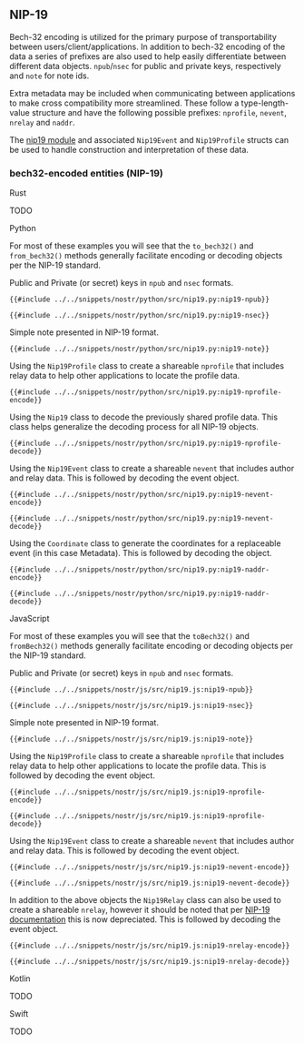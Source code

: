 ## NIP-19

Bech-32 encoding is utilized for the primary purpose of transportability between users/client/applications. 
In addition to bech-32 encoding of the data a series of prefixes are also used to help easily differentiate between different data objects. 
`npub`/`nsec` for public and private keys, respectively and `note` for note ids. 

Extra metadata may be included when communicating between applications to make cross compatibility more streamlined. 
These follow a type-length-value structure and have the following possible prefixes: `nprofile`, `nevent`, `nrelay` and `naddr`. 

The [nip19 module](https://docs.rs/nostr/latest/nostr/nips/nip19/index.html) and associated `Nip19Event` and `Nip19Profile` structs can be used to handle construction and interpretation of these data.

### bech32-encoded entities (NIP-19)

<custom-tabs category="lang">

<div slot="title">Rust</div>
<section>

TODO

</section>

<div slot="title">Python</div>
<section>

For most of these examples you will see that the `to_bech32()` and `from_bech32()` methods generally facilitate encoding or decoding objects per the NIP-19 standard.

Public and Private (or secret) keys in `npub` and `nsec` formats.

```python,ignore
{{#include ../../snippets/nostr/python/src/nip19.py:nip19-npub}}
```

```python,ignore
{{#include ../../snippets/nostr/python/src/nip19.py:nip19-nsec}}
```

Simple note presented in NIP-19 format.

```python,ignore
{{#include ../../snippets/nostr/python/src/nip19.py:nip19-note}}
```

Using the `Nip19Profile` class to create a shareable `nprofile` that includes relay data to help other applications to locate the profile data.

```python,ignore
{{#include ../../snippets/nostr/python/src/nip19.py:nip19-nprofile-encode}}
```

Using the `Nip19` class to decode the previously shared profile data. This class helps generalize the decoding process for all NIP-19 objects.

```python,ignore
{{#include ../../snippets/nostr/python/src/nip19.py:nip19-nprofile-decode}}
```

Using the `Nip19Event` class to create a shareable `nevent` that includes author and relay data. This is followed by decoding the event object.

```python,ignore
{{#include ../../snippets/nostr/python/src/nip19.py:nip19-nevent-encode}}
```

```python,ignore
{{#include ../../snippets/nostr/python/src/nip19.py:nip19-nevent-decode}}
```

Using the `Coordinate` class to generate the coordinates for a replaceable event (in this case Metadata). This is followed by decoding the object.

```python,ignore
{{#include ../../snippets/nostr/python/src/nip19.py:nip19-naddr-encode}}
```

```python,ignore
{{#include ../../snippets/nostr/python/src/nip19.py:nip19-naddr-decode}}
```

</section>

<div slot="title">JavaScript</div>
<section>

For most of these examples you will see that the `toBech32()` and `fromBech32()` methods generally facilitate encoding or decoding objects per the NIP-19 standard.

Public and Private (or secret) keys in `npub` and `nsec` formats.

```javascript,ignore
{{#include ../../snippets/nostr/js/src/nip19.js:nip19-npub}}
```

```javascript,ignore
{{#include ../../snippets/nostr/js/src/nip19.js:nip19-nsec}}
```

Simple note presented in NIP-19 format.

```javascript,ignore
{{#include ../../snippets/nostr/js/src/nip19.js:nip19-note}}
```

Using the `Nip19Profile` class to create a shareable `nprofile` that includes relay data to help other applications to locate the profile data. This is followed by decoding the event object.

```javascript,ignore
{{#include ../../snippets/nostr/js/src/nip19.js:nip19-nprofile-encode}}
```

```javascript,ignore
{{#include ../../snippets/nostr/js/src/nip19.js:nip19-nprofile-decode}}
```

Using the `Nip19Event` class to create a shareable `nevent` that includes author and relay data. This is followed by decoding the event object.

```javascript,ignore
{{#include ../../snippets/nostr/js/src/nip19.js:nip19-nevent-encode}}
```

```javascript,ignore
{{#include ../../snippets/nostr/js/src/nip19.js:nip19-nevent-decode}}
```

In addition to the above objects the `Nip19Relay` class can also be used to create a shareable `nrelay`, however it should be noted that per [NIP-19 documentation](https://github.com/nostr-protocol/nips/blob/master/19.md#shareable-identifiers-with-extra-metadata) this is now depreciated. This is followed by decoding the event object.

```javascript,ignore
{{#include ../../snippets/nostr/js/src/nip19.js:nip19-nrelay-encode}}
```

```javascript,ignore
{{#include ../../snippets/nostr/js/src/nip19.js:nip19-nrelay-decode}}
```

</section>

<div slot="title">Kotlin</div>
<section>

TODO

</section>

<div slot="title">Swift</div>
<section>

TODO

</section>
</custom-tabs>